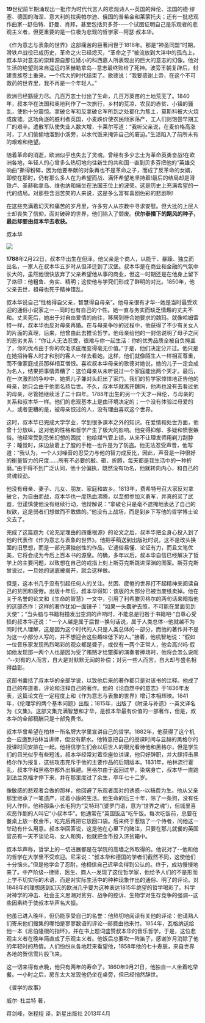 **19**世纪前半期涌现出一批作为时代代言人的悲观诗人--英国的拜伦、法国的德·缪塞、德国的海涅、意大利的拉奥帕尔迪、俄国的普希金和莱蒙托夫；还有一批悲观作曲家--舒伯特、舒曼、肖邦，甚至包括贝多芬--一个试图证明自己是乐观者的悲观主义者，但更重要的是一位极为悲观的哲学家--阿瑟·叔本华。

《作为意志与表象的世界》这部痛苦的巨著问世于1818年。那是“神圣同盟”时期，滑铁卢战役已成历史，革命之火已经熄灭，“革命之子”被流放到大洋中的孤岛上。叔本华对意志的崇拜源自那位矮小的科西嘉人所表现出的巨大的意志的幻像。他对生活的绝望则来自遥远的圣赫勒拿岛--意志最终败给了死神。波旁王朝复辟后，封建贵族卷土重来。一个伟大的时代结束了。歌德说：“我要感谢上帝，在这个不可救药的世界里，我不再是一个年轻人。”

欧洲已经筋疲力尽。几百万志士付出了生命，几百万英亩的土地荒芜了。1840年，叔本华在法国和奥地利作了一次旅行，乡村的荒凉、农民的赤贫、小镇的骚乱，使他十分震惊。拿破仑军和反拿破仑军所到之处都化为焦土，莫斯科被大火烧成废墟。这场角逐的胜利者英国，小麦跌价使农民倾家荡产，工人们则饱尝早期工厂的艰辛。遣散军队使失业人数大增，卡莱尔写道：“我听父亲说，在麦价格高涨时，丁人们偷偷地溜到小溪旁，以水代饭来掩饰自己的窘迫。”生活陷入了前所未有的艰难和绝望。

随着革命的消逝，欧洲似乎也失去了灵魂。曾经有多少志士为革命英勇奋战!在欧洲各地，年轻人的心曾多么热切地向往新生的共和国--直到贝多芬把他的“英雄交响曲”撕得粉碎，因为他要奉献的对象再也不是革命之子，而成了反革命的女婿，即使在那时，仍有那么多人在为希望而战、满怀希望地坚持着!最后的结局却是滑铁卢、圣赫勒拿岛、维也纳和端坐在法国王位上的波旁。这是历史上充满希望的一代的结局。对那些含泪苦笑的人来说，这是多么富有喜剧色彩的悲剧啊!

在这些充满着幻灭和痛苦的岁月里，许多穷人从宗教中寻求安慰。但大批的上层人士却丧失了信仰，面对破碎的世界，他们陷入了颓废。**伏尔泰播下的飓风的种子，最后却要由叔本华去收获。** 

叔本华

![](http://mmbiz.qpic.cn/mmbiz/E2U9jJPktQg8EIaXvwbAs2BicnJhBYaiaZSNFibBzgr1aPmGOjMEvjSYyJyA7mYQYvysx1vytdAibgXjFxJ61sSTng/640?wx_fmt=jpeg)

**1788**年2月22日，叔本华出生在但泽。他父亲是个商人，以能干、暴躁、独立而出名，一家人在叔本华五岁时从但泽迁到了汉堡。叔本华是在商业和金融的气氛中长大的，虽然他很快放弃了父亲希望他从事的商业，但这一时期还是在他身上留下了烙印：他粗鲁、务实、精明；这使他与学究们形成了鲜明的对比。1850年，他父亲去世，祖母也死于精神错乱。

叔本华说自己“性格得自父亲，智慧得自母亲”。他母亲很有才华--她是当时最受欢迎的通俗小说家之一--同时也有自己的个性。她一直与务实而缺乏情趣的丈夫不和。丈夫死后，她出于对自由爱情的向往，移居到符合她要求的魏玛。就像哈姆雷特一样，叔本华也反对母亲再婚。在与母亲争吵的过程中，他获得了不少有关女人的片面的真理，后来，他曾由此去推论哲学。他母亲给他的一封信说明了母子之间的恶劣关系：“你让人无法忍受，很难与你一起生活：你的优秀品质全被自负掩盖了，你的优点由于你的吹毛求疵而变得毫无价值。”于是，他们决定分开过。他只是在她招待客人时才和别的客人一样去看她。这样，他们就像陌生人一样相互尊重，而不像家庭成员那样相互憎恨。喜欢叔本华母亲的歌德对她说，她的儿子一定会成为名人，结果把事情弄糟了：这位母亲从未听说过一个家庭能出两个天才。最后，在一次激烈的争吵中，她把儿子兼对头赶出了家门。我们的哲学家悻悻地正告他的母亲，她只会由于他而名扬后世。不久，叔本华就离开魏玛，他再也没有去看过他的母亲，尽管她继续活了二十四年。1788年出生的另一个天才--拜伦，与母亲的关系和叔本华一样。他们的悲观基本上是由环境决定的；一个没有体验过母爱的人，或者更糟的是，被母亲恨过的人，没有理由喜欢这个世界。

这时，叔本华已完成大学学业，学到很多课本之外的知识。在爱情和处世方面，他曾十分放纵，这对他的性格和哲学产生了极大的影响。他变得抑郁、多疑和愤世嫉俗。他经常受到恐怖幻想的困扰：他给煤气管上锁，从来不让理发师用剃刀刮脖子：睡觉时，床边放着上了膛的手枪--也许是为了防盗。他无法忍受声音，他写道：“我认为，一个人对噪音的忍受力与他的智力成反比，因此，声音是一种很好的衡量智力的尺度……所有不必要的敲、砸、折腾，每天都是我生活中的一种折磨。”由于得不到广泛认同，他十分偏执，既然没有功名，他就转向内心，和自己的灵魂较劲。

他没有母亲、妻子、儿女、朋友、家庭和故乡。1813年，费希特号召大家反对拿破仑，为自由而战，叔本华也一度热血沸腾，以至想参加义勇军，并真的买了武器，但谨慎使他没有继续行动，他辩解说：“拿破仑只是毫不遮掩地表达了自己的权欲，这是弱者们想做而不敢做的。”他没有上战场，而是到乡下写他的哲学博士论文去了。

完成了这篇题为《论充足理由的四重根源》的论文之后，叔本华把全身心投入到了他的代表作《作为意志与表象的世界》。他把手稿送到出版社时说，这不是改头换面的旧思想，而是一部充满独创性的作品，它通俗易懂、论证有力，而且文笔优美，它将会成为今后上百本书的源泉。的确，多年以后，叔本华自信已经解决了哲学上的主要问题，以致想在自己的戒指上刻上斯芬克斯跳进深渊的图案。斯芬克斯曾说过，一旦她的谜底被揭开，就会这样做。

但是，这本书几乎没有引起任何人的关注。贫困、疲倦的世界打不起精神来阅读自己的贫困和疲倦。出版十年后，叔本华得知：该版的大部分已被当废纸卖掉。他在关于名誉的论文和《生命的智慧》一文中，引用了利希滕贝格尔的两句话来暗指他的这部杰作：这样的著作犹如一面镜子：“如果一头蠢驴去照，不可能在里面见到天使”；“当头脑与书籍相撞发出空洞的声响时，不能总是归咎于书籍吧·”自尊心受损的叔本华还说：“一个人越是属于后世--换句话说，属于人类总体--他就越不为同时代人理解，这是因为这个时代的人只是人类总体的一部分，而他的著作并不是为这一小部分人写的，并不想迎合这些趣味低下的人。”接着，他机智地说：“假如一位音乐家发现热烈喝彩的观众都是聋子，或仅有一两个正常人，他会高兴吗·假如他发现那一两个人也是因为受了贿赂才给蹩脚的演奏者捧场时，他将会怎么说呢·”--对有的人而言，自大是对默默无闻的补偿；对另一些人而言，自大却与盛名相得益彰。

这部书囊括了叔本华的全部学说，以致他后来的著作都只是对该书的注释。他成了自己的布道者，评论和注释自己的著作。他的《论自然中的意志》于1836年发表，这篇论文在一定程度上和《作为意志与表象的世界》增订本相辉映。1841年，《伦理学的两个基本问题》出版；1815年，出版了《附录与补遗》--英文译名为《文集》。这部文集充满智慧和才华，是叔本华最有价值的一部著作，但是，叔本华的全部稿酬只是十部免费书。

叔本华曾希望在柏林一所名牌大学里宣讲自己的哲学。1882年，他获得了这个机会--应邀到柏林当讲师，但没有薪水。他特意把自己的授课时间与显赫的黑格尔的授课时间安排在一起。他相信学生们会以后世人的眼光看待他和黑格尔，但是学生们的目光似乎有些短浅，叔本华经常对着空座位讲课，他只好辞职，并大肆抨击黑格尔作为报复，这些攻击充斥于他的主要作品的后期版本。1831年，柏林流行霍乱，叔本华和黑格尔都外出躲避。黑格尔由于返回过早，染病身亡，叔本华一直跑到法兰克福才停下来，并在那里度过了余生，亭年七十二岁。

像敏感的悲观者会做的那样，他回避了乐观者面对的诱惑--以稿费为生。他从父亲那里继承了一笔遗产，过着小康的生活。他生命的后三十年，除了一条狗，没有任何人作伴。他称那条小长毛狗为“艾特玛”(婆罗门语，意为“世界之魂”)，但城里喜欢恶作剧的人叫它“小叔本华”。他通常在“英国饭店”吃午饭。每次吃饭前，总要在餐桌上放一枚金币，吃完后再把它放回口袋。后来终于惹恼了一个侍者，问他这一举动有什么用意。叔本华回答说，这是他在心里下的赌注，只要在那儿就餐的英国官员有一天不谈论马、女人和狗，他就把金币投入济贫箱中。

叔本华声称，哲学上的一切进展都是在学院的高墙之外取得的。他说对了--他和他的哲学在大学里不受欢迎。尼采说：“叔本华和德国的学者们截然不同，这使他们十分恼火。”但是他学会了忍耐，他相信自己迟早会得到公认的。终于，成功慢慢地来了。中产阶级--律师、医生、商人--发现了这位哲学家，他给予人们的不是形而上学不切实际的术语，而是对实际生活中的种种现象作出的通俗、明了的评论。对1848年的理想感到幻灭的欧洲几乎要为这种表达1815年绝望的哲学喝彩了。科学对神学的冲击、社会主义思潮对贫穷、战争的控诉、生物学对生存竞争的强调--这些因素终于使叔本华声名大振。

他虽已进入晚年，但仍能享受自己的名誉：他热切地阅读有关他的评论：他请熟人们寄来他们搜集的哪怕是寥寥数语的评论--邮费由他来付。1854年，瓦格纳送给他一本《尼伯隆根的指环》，并在书上题词盛赞叔本华的音乐哲学，于是，这位悲观主义者在晚年简直成了乐观主义者。他饭后总要吹一阵笛子，感谢岁月消除了他的年轻时的热情。人们纷纷从各地赶来看望他，1858年他的七十寿辰，来自世界各地的贺信雪片般飞来。

这一切来得有点晚，他只有两年的寿命了。1860年9月21日，他独自一人坐着吃早餐。一小时之后，房东太大发现他仍坐在桌旁，但已经悄然辞世。

《哲学的故事》

威尔· 杜兰特 著，

蒋剑峰，张程程 译，新星出版社 2013年4月
